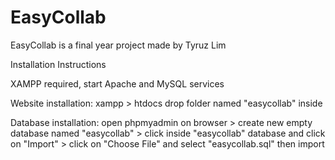 # EasyCollab

EasyCollab is a final year project made by Tyruz Lim

Installation Instructions

XAMPP required, start Apache and MySQL services

Website installation: xampp > htdocs drop folder named "easycollab" inside

Database installation: open phpmyadmin on browser > create new empty database named "easycollab" > click inside "easycollab" database and click on "Import" > click on "Choose File" and select "easycollab.sql" then import
